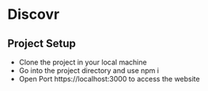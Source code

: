 # Discovr
## Project Setup
- Clone the project in your local machine 
- Go into the project directory and use npm i
- Open Port https://localhost:3000 to access the website
